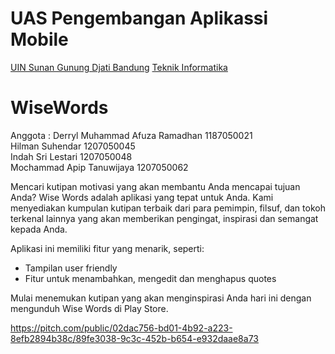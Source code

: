 # UAS Pengembangan Aplikassi Mobile
[UIN Sunan Gunung Djati Bandung](https://uinsgd.ac.id/)  [Teknik Informatika](http://if.uinsgd.ac.id/) 
# WiseWords

Anggota : 
Derryl Muhammad Afuza Ramadhan 1187050021 <br>
Hilman Suhendar 1207050045 <br>
Indah Sri Lestari 1207050048 <br>
Mochammad Apip Tanuwijaya 1207050062 <br>

Mencari kutipan motivasi yang akan membantu Anda mencapai tujuan Anda? Wise Words adalah aplikasi yang tepat untuk Anda. Kami menyediakan kumpulan kutipan terbaik dari para pemimpin, filsuf, dan tokoh terkenal lainnya yang akan memberikan pengingat, inspirasi dan semangat kepada Anda.

Aplikasi ini memiliki fitur yang menarik, seperti:

- Tampilan user friendly
- Fitur untuk menambahkan, mengedit dan menghapus quotes

Mulai menemukan kutipan yang akan menginspirasi Anda hari ini dengan mengunduh Wise Words di Play Store.

https://pitch.com/public/02dac756-bd01-4b92-a223-8efb2894b38c/89fe3038-9c3c-452b-b654-e932daae8a73

